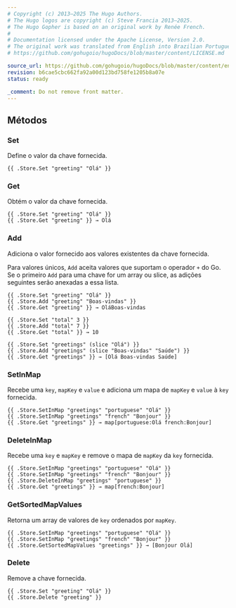 ```yaml
---
# Copyright (c) 2013–2025 The Hugo Authors.
# The Hugo logos are copyright (c) Steve Francia 2013–2025.
# The Hugo Gopher is based on an original work by Renée French.
#
# Documentation licensed under the Apache License, Version 2.0.
# The original work was translated from English into Brazilian Portuguese.
# https://github.com/gohugoio/hugoDocs/blob/master/content/LICENSE.md

source_url: https://github.com/gohugoio/hugoDocs/blob/master/content/en/_common/store-methods.md
revision: b6cae5cbc662fa92a00d123bd758fe1205b8a07e
status: ready

_comment: Do not remove front matter.
---
```


## Métodos

### Set

Define o valor da chave fornecida.

```go-html-template
{{ .Store.Set "greeting" "Olá" }}
```

### Get

Obtém o valor da chave fornecida.

```go-html-template
{{ .Store.Set "greeting" "Olá" }}
{{ .Store.Get "greeting" }} → Olá
```

### Add

Adiciona o valor fornecido aos valores existentes da chave fornecida.

Para valores únicos, `Add` aceita valores que suportam o operador `+` do Go.
Se o primeiro `Add` para uma chave for um array ou slice, as adições seguintes
serão anexadas a essa lista.

```go-html-template
{{ .Store.Set "greeting" "Olá" }}
{{ .Store.Add "greeting" "Boas-vindas" }}
{{ .Store.Get "greeting" }} → OláBoas-vindas
```

```go-html-template
{{ .Store.Set "total" 3 }}
{{ .Store.Add "total" 7 }}
{{ .Store.Get "total" }} → 10
```

```go-html-template
{{ .Store.Set "greetings" (slice "Olá") }}
{{ .Store.Add "greetings" (slice "Boas-vindas" "Saúde") }}
{{ .Store.Get "greetings" }} → [Olá Boas-vindas Saúde]
```

### SetInMap

Recebe uma `key`, `mapKey` e `value` e adiciona um mapa de `mapKey` e `value` à `key` fornecida.

```go-html-template
{{ .Store.SetInMap "greetings" "portuguese" "Olá" }}
{{ .Store.SetInMap "greetings" "french" "Bonjour" }}
{{ .Store.Get "greetings" }} → map[portuguese:Olá french:Bonjour]
  ```

### DeleteInMap

Recebe uma `key` e `mapKey` e remove o mapa de `mapKey` da `key` fornecida.

```go-html-template
{{ .Store.SetInMap "greetings" "portuguese" "Olá" }}
{{ .Store.SetInMap "greetings" "french" "Bonjour" }}
{{ .Store.DeleteInMap "greetings" "portuguese" }}
{{ .Store.Get "greetings" }} → map[french:Bonjour]
```

### GetSortedMapValues

Retorna um array de valores de `key` ordenados por `mapKey`.

```go-html-template
{{ .Store.SetInMap "greetings" "portuguese" "Olá" }}
{{ .Store.SetInMap "greetings" "french" "Bonjour" }}
{{ .Store.GetSortedMapValues "greetings" }} → [Bonjour Olá]
```

### Delete

Remove a chave fornecida.

```go-html-template
{{ .Store.Set "greeting" "Olá" }}
{{ .Store.Delete "greeting" }}
```
